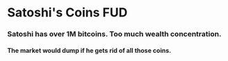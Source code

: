 # Satoshi's Coins FUD

### Satoshi has over 1M bitcoins. Too much wealth concentration. 

#### The market would dump if he gets rid of all those coins. 
